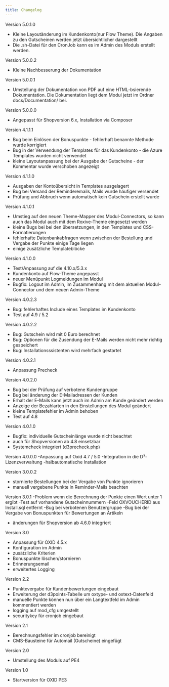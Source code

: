 ```yaml
---
title: Changelog
---
```


Version 5.0.1.0
- Kleine Layoutänderung im Kundenkonto(nur Flow Theme). Die Angaben zu den Gutscheinen werden jetzt übersichtlicher dargestellt
- Die .sh-Datei für den CronJob kann es im Admin des Moduls erstellt werden.

Version 5.0.0.2
- Kleine Nachbesserung der Dokumentation


Version 5.0.0.1
- Umstellung der Dokumentation von PDF auf eine HTML-bsierende Dokumentation. Die Dokumentation 
liegt dem Modul jetzt im Ordner docs/Documentation/ bei.


Version 5.0.0.0
- Angepasst für Shopversion 6.x, Installation via Composer 


Version 4.1.1.1
- Bug beim Einlösen der Bonuspunkte - fehlerhaft benannte Methode wurde korrigiert
- Bug in der Verwendung der Templates für das Kundenkonto - die Azure Templates wurden nicht verwendet
- kleine Layoutanpassung bei der Ausgabe der Gutscheine - der Kommentar wurde verschoben angezeigt


Version 4.1.1.0
- Ausgaben der Kontoübersicht in Templates ausgelagert
- Bug bei Versand der Reminderemails, Mails wurde häufiger versendet
- Prüfung und Abbruch wenn automatisch kein Gutschein erstellt wurde


Version 4.1.0.1
- Umstieg auf den neuen Theme-Mapper des Modul-Connectors, so kann auch das Modul auch mit dem Roxive-Theme eingesetzt werden
- kleine Bugs bei bei den übersetzungen, in den Templates und CSS-Formatierungen
- fehlerhafte Datenbankabfragen wenn zwischen der Bestellung und Vergabe der Punkte einige Tage liegen
- einige zusätzliche Templateblöcke


Version 4.1.0.0
- Test/Anpassung auf die 4.10.x/5.3.x
- Kundenkonto auf Flow-Theme angepasst
- neuer Menüpunkt Logmeldungen im Modul
- Bugfix: Logout im Admin, im Zusammenhang mit dem aktuellen Modul-Connector und dem neuen Admin-Theme


Version 4.0.2.3
- Bug: fehlerhaftes Include eines Templates im Kundenkonto
- Test auf 4.9 / 5.2


Version 4.0.2.2
- Bug: Gutschein wird mit 0 Euro berechnet
- Bug: Optionen für die Zusendung der E-Mails werden nicht mehr richtig gespeichert
- Bug: Installationsssistenten wird mehrfach gestartet


Version 4.0.2.1
- Anpassung Precheck


Version 4.0.2.0
- Bug bei der Prüfung auf verbotene Kundengruppe
- Bug bei änderung der E-Mailadressen der Kunden
- Erhalt der E-Mails kann jetzt auch im Admin am Kunde geändert werden
- Anzeige der Bezahlarten in den Einstellungen des Modul geändert
- kleine Templatefehler im Admin behoben
- Test auf 4.8


Version 4.0.1.0
- Bugfix: individuelle Gutscheinlänge wurde nicht beachtet
- auch für Shopversionen ab 4.8 einsetzbar
- Systemcheck integriert (d3precheck.php)

Version 4.0.0.0
 -Anpassung auf Oxid 4.7 / 5.0
 -Integration in die D³-Lizenzverwaltung
 -halbautomatische Installation


Version 3.0.0.2
 - stornierte Bestellungen bei der Vergabe von Punkte ignorieren
 - manuell vergebene Punkte in Reminder-Mails beachten


Version 3.0.1
 -Problem wenn die Berechnung der Punkte einen Wert unter 1 ergibt
 -Test auf vorhandene Gutscheinnummern
 -Feld OXVOUCHERID aus Install.sql entfernt
 -Bug bei verbotenen Benutzergruppe
 -Bug bei der Vergabe von Bonuspunkten für Bewertungen an Artikeln
- änderungen für Shopversion ab 4.6.0 integriert


Version 3.0
- Anpassung für OXID 4.5.x
- Konfiguration im Admin
- zusätzliche Kriterien
- Bonuspunkte löschen/stornieren
- Erinnerungsemail
- erweitertes Logging


Version 2.2
- Punktevergabe für Kundenbewertungen eingebaut
- Erweiterung der d3points-Tabelle um oxtype- und oxtext-Datenfeld
- manuelle Punkte können nun über ein Langtextfeld im Admin kommentiert werden
- logging auf mod_cfg umgestellt
- securitykey für cronjob eingebaut


Version 2.1
- Berechnungsfehler im cronjob bereinigt
- CMS-Bausteine für Automail (Gutscheine) eingefügt

Version 2.0
- Umstellung des Moduls auf PE4


Version 1.0
- Startversion für OXID PE3
